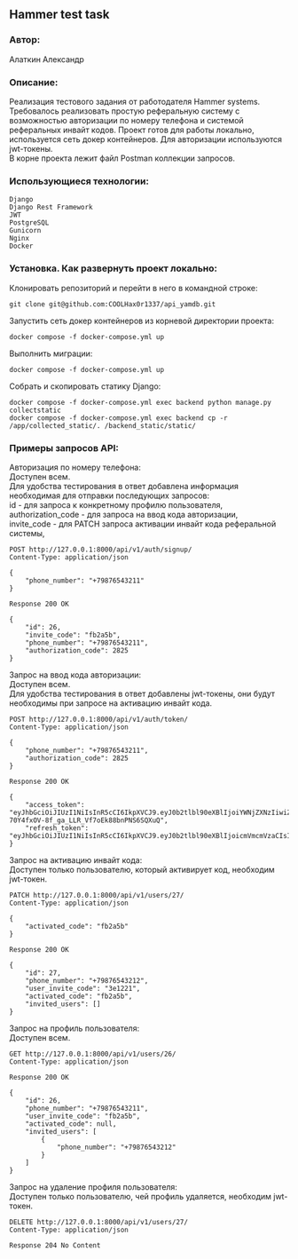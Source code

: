 ## Hammer test task

### Автор: 
Алаткин Александр

### Описание:
Реализация тестового задания от работодателя Hammer systems.<br>
Требовалось реализовать простую реферальную систему с возможностью авторизации по номеру телефона и системой реферальных инвайт кодов. Проект готов для работы локально, используется сеть докер контейнеров. Для авторизации используются jwt-токены.<br>
В корне проекта лежит файл Postman коллекции запросов.

### Использующиеся технологии:
```
Django
Django Rest Framework
JWT
PostgreSQL
Gunicorn
Nginx
Docker
```
### Установка. Как развернуть проект локально:

Клонировать репозиторий и перейти в него в командной строке:
```
git clone git@github.com:COOLHax0r1337/api_yamdb.git
```

Запустить сеть докер контейнеров из корневой директории проекта:
```
docker compose -f docker-compose.yml up
```

Выполнить миграции:
```
docker compose -f docker-compose.yml up
```

Собрать и скопировать статику Django:
```
docker compose -f docker-compose.yml exec backend python manage.py collectstatic
docker compose -f docker-compose.yml exec backend cp -r /app/collected_static/. /backend_static/static/
```

### Примеры запросов API:

Авторизация по номеру телефона:<br>
Доступен всем.<br>
Для удобства тестирования в ответ добавлена информация необходимая для отправки последующих запросов:<br>
	id - для запроса к конкретному профилю пользователя,<br>
	authorization_code - для запроса на ввод кода авторизации,<br>
	invite_code - для PATCH запроса активации инвайт кода реферальной системы,<br>

```
POST http://127.0.0.1:8000/api/v1/auth/signup/
Content-Type: application/json

{
    "phone_number": "+79876543211"
}

Response 200 OK

{
    "id": 26,
    "invite_code": "fb2a5b",
    "phone_number": "+79876543211",
    "authorization_code": 2825
}

```

Запрос на ввод кода авторизации:<br>
Доступен всем.<br>
Для удобства тестирования в ответ добавлены jwt-токены, они будут необходимы при запросе на активацию инвайт кода.

```
POST http://127.0.0.1:8000/api/v1/auth/token/
Content-Type: application/json

{
    "phone_number": "+79876543211",
    "authorization_code": 2825
}

Response 200 OK

{
    "access_token": "eyJhbGciOiJIUzI1NiIsInR5cCI6IkpXVCJ9.eyJ0b2tlbl90eXBlIjoiYWNjZXNzIiwiZXhwIjoxNjkzMjI5NzkxLCJpYXQiOjE2OTIzNjU3OTEsImp0aSI6IjUxMmRmZGY0YzQ2MDRhNmRiZTM1YjU4MDcyNjQ1OTMxIiwidXNlcl9pZCI6MjZ9.po3V-70Y4fxOV-8f_ga_LLR_Vf7oEk88bnPNS6SQXuQ",
    "refresh_token": "eyJhbGciOiJIUzI1NiIsInR5cCI6IkpXVCJ9.eyJ0b2tlbl90eXBlIjoicmVmcmVzaCIsImV4cCI6MTY5MjQ1MjE5MSwiaWF0IjoxNjkyMzY1NzkxLCJqdGkiOiI2ZTk3MWNmMmQ1Yzc0Yjk2OTg0NGRkZDk3NjY5ZmIyNiIsInVzZXJfaWQiOjI2fQ.fYDkHAFcoOHkM81WJ7bD2oS3gXYJrr0Nf_s5HeUx0hk"
}

```

Запрос на активацию инвайт кода:<br>
Доступен только пользователю, который активирует код, необходим jwt-токен.

```
PATCH http://127.0.0.1:8000/api/v1/users/27/
Content-Type: application/json

{
    "activated_code": "fb2a5b"
}

Response 200 OK

{
    "id": 27,
    "phone_number": "+79876543212",
    "user_invite_code": "3e1221",
    "activated_code": "fb2a5b",
    "invited_users": []
}

```

Запрос на профиль пользователя:<br>
Доступен всем.

```
GET http://127.0.0.1:8000/api/v1/users/26/
Content-Type: application/json

Response 200 OK

{
    "id": 26,
    "phone_number": "+79876543211",
    "user_invite_code": "fb2a5b",
    "activated_code": null,
    "invited_users": [
        {
            "phone_number": "+79876543212"
        }
    ]
}

```

Запрос на удаление профиля пользователя:<br>
Доступен только пользователю, чей профиль удаляется, необходим jwt-токен.

```
DELETE http://127.0.0.1:8000/api/v1/users/27/
Content-Type: application/json

Response 204 No Content

```
